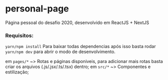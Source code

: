 # personal-page
Página pessoal do desafio 2020, desenvolvido em ReactJS + NextJS
### Requisitos:
`yarn/npm install` 
Para baixar todas dependencias
após isso basta rodar `yarn/npm dev` para abrir o modo de desenvolvimento.

em `pages/*` ~> Rotas e páginas disponiveis, para adicionar mais rotas basta criar os arquivos (.js/.jsx/.ts/.tsx) dentro;
em `src/*` ~> Componentes e estilização;
